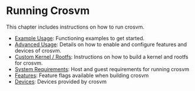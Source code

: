 # Running Crosvm

This chapter includes instructions on how to run crosvm.

- [Example Usage](./example_usage.md): Functioning examples to get started.
- [Advanced Usage](./running_crosvm/advanced_usage.md): Details on how to enable and configure
  features and devices of crosvm.
- [Custom Kernel / Rootfs](./running_crosvm/custom_kernel_rootfs.md): Instructions on how to build a
  kernel and rootfs for crosvm.
- [System Requirements](./running_crosvm/requirements.md): Host and guest requirements for running
  crosvm
- [Features](./running_crosvm/features.md): Feature flags available when building crosvm
- [Devices](./running_crosvm/devices.md): Devices provided by crosvm
